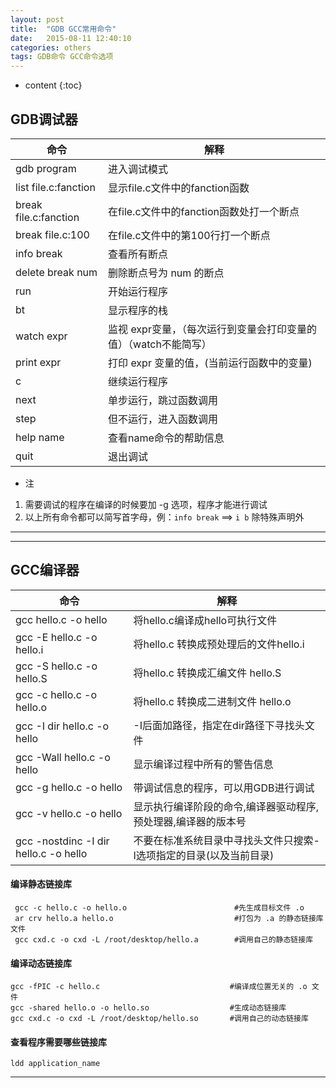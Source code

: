 ```yaml
---
layout: post
title:  "GDB GCC常用命令"
date:   2015-08-11 12:40:10
categories: others
tags: GDB命令 GCC命令选项
---
```


* content
{:toc}


## GDB调试器

命令|解释
---|---
gdb program           |进入调试模式
list file.c:fanction  |显示file.c文件中的fanction函数
break file.c:fanction |在file.c文件中的fanction函数处打一个断点
break file.c:100      |在file.c文件中的第100行打一个断点
info break            |查看所有断点
delete break num      |删除断点号为 num 的断点
run                   |开始运行程序
bt                    |显示程序的栈
watch expr            |监视 expr变量，（每次运行到变量会打印变量的值）（watch不能简写）
print expr            |打印 expr 变量的值，(当前运行函数中的变量)
c                     |继续运行程序
next                  |单步运行，跳过函数调用
step                  |但不运行，进入函数调用
help name             |查看name命令的帮助信息
quit                  |退出调试

* 注
1. 需要调试的程序在编译的时候要加 -g 选项，程序才能进行调试
2. 以上所有命令都可以简写首字母，例：`info break` ==> `i b` 除特殊声明外

---


---

## GCC编译器

命令|解释
---|---
gcc hello.c -o hello                  |将hello.c编译成hello可执行文件
gcc -E hello.c -o hello.i             |将hello.c 转换成预处理后的文件hello.i
gcc -S hello.c -o hello.S             |将hello.c 转换成汇编文件 hello.S
gcc -c hello.c -o hello.o             |将hello.c 转换成二进制文件 hello.o
gcc -I dir hello.c -o hello           |-I后面加路径，指定在dir路径下寻找头文件
gcc -Wall hello.c -o hello            |显示编译过程中所有的警告信息
gcc -g hello.c -o hello               |带调试信息的程序，可以用GDB进行调试
gcc -v hello.c -o hello               |显示执行编译阶段的命令,编译器驱动程序,预处理器,编译器的版本号
gcc -nostdinc -I dir hello.c -o hello |不要在标准系统目录中寻找头文件只搜索-I选项指定的目录(以及当前目录)



#### 编译静态链接库
     gcc -c hello.c -o hello.o                        #先生成目标文件 .o 
     ar crv hello.a hello.o                           #打包为 .a 的静态链接库文件
     gcc cxd.c -o cxd -L /root/desktop/hello.a        #调用自己的静态链接库


#### 编译动态链接库
    gcc -fPIC -c hello.c                             #编译成位置无关的 .o 文件
    gcc -shared hello.o -o hello.so                  #生成动态链接库
    gcc cxd.c -o cxd -L /root/desktop/hello.so       #调用自己的动态链接库

#### 查看程序需要哪些链接库

    ldd application_name

---
